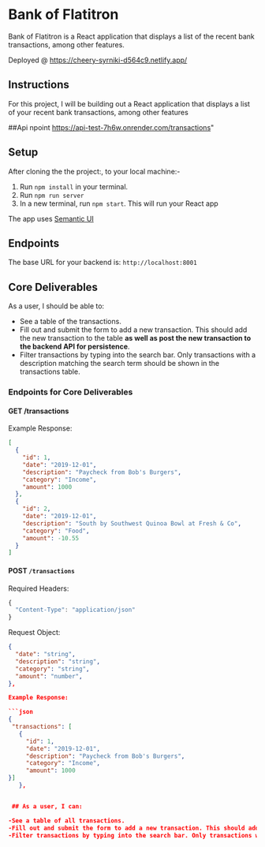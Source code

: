 # Bank of Flatitron
  Bank of Flatitron is a React application that displays a list of the recent bank transactions, among other features.

  Deployed @ https://cheery-syrniki-d564c9.netlify.app/

## Instructions

For this project, I will be building out a React application that displays a list of your recent bank transactions, among other features

##Api npoint
https://api-test-7h6w.onrender.com/transactions"
## Setup
After cloning the the project:, to your local machine:-
1. Run `npm install` in your terminal.
2. Run `npm run server`
3. In a new terminal, run `npm start`. This will run your React app



The app uses [Semantic UI](https://semantic-ui.com/)



## Endpoints

The base URL for your backend is: `http://localhost:8001`

## Core Deliverables

As a user, I should be able to:

- See a table of the transactions.
- Fill out and submit the form to add a new transaction. This should add the new
  transaction to the table **as well as post the new transaction to the backend
  API for persistence**.
- Filter transactions by typing into the search bar. Only transactions with a
  description matching the search term should be shown in the transactions
  table.

### Endpoints for Core Deliverables

#### GET /transactions

Example Response:

```json
[
  {
    "id": 1,
    "date": "2019-12-01",
    "description": "Paycheck from Bob's Burgers",
    "category": "Income",
    "amount": 1000
  },
  {
    "id": 2,
    "date": "2019-12-01",
    "description": "South by Southwest Quinoa Bowl at Fresh & Co",
    "category": "Food",
    "amount": -10.55
  }
]
```

#### POST `/transactions`

Required Headers:

```js
{
  "Content-Type": "application/json"
}
```

Request Object:

```json
{
  "date": "string",
  "description": "string",
  "category": "string",
  "amount": "number",
},

Example Response:

```json
{
 "transactions": [
   {
     "id": 1,
     "date": "2019-12-01",
     "description": "Paycheck from Bob's Burgers",
     "category": "Income",
     "amount": 1000
}]
   },


 ## As a user, I can:

-See a table of all transactions.
-Fill out and submit the form to add a new transaction. This should add the new transaction to the table *the new transaction does not have to be persisted to the backend*
-Filter transactions by typing into the search bar. Only transactions with a description matching the search term should be shown in the transactions table.
